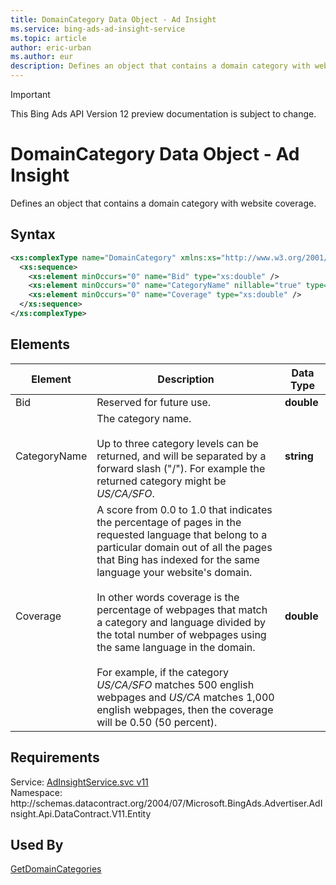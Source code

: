 ```yaml
---
title: DomainCategory Data Object - Ad Insight
ms.service: bing-ads-ad-insight-service
ms.topic: article
author: eric-urban
ms.author: eur
description: Defines an object that contains a domain category with website coverage.
---
```

> [!IMPORTANT]
> This Bing Ads API Version 12 preview documentation is subject to change.
# DomainCategory Data Object - Ad Insight
Defines an object that contains a domain category with website coverage. 

## Syntax
```xml
<xs:complexType name="DomainCategory" xmlns:xs="http://www.w3.org/2001/XMLSchema">
  <xs:sequence>
    <xs:element minOccurs="0" name="Bid" type="xs:double" />
    <xs:element minOccurs="0" name="CategoryName" nillable="true" type="xs:string" />
    <xs:element minOccurs="0" name="Coverage" type="xs:double" />
  </xs:sequence>
</xs:complexType>
```

## <a name="elements"></a>Elements

|Element|Description|Data Type|
|-----------|---------------|-------------|
|<a name="bid"></a>Bid|Reserved for future use.|**double**|
|<a name="categoryname"></a>CategoryName|The category name.<br/><br/>Up to three category levels can be returned, and will be separated by a forward slash ("/"). For example the returned category might be *US/CA/SFO*.|**string**|
|<a name="coverage"></a>Coverage|A score from 0.0 to 1.0 that indicates the percentage of pages in the requested language that belong to a particular domain out of all the pages that Bing has indexed for the same language your website's domain.<br/><br/>In other words coverage is the percentage of webpages that match a category and language divided by the total number of webpages using the same language in the domain.<br/><br/>For example, if the category *US/CA/SFO* matches 500 english webpages and *US/CA* matches 1,000 english webpages, then the coverage will be 0.50 (50 percent).|**double**|

## Requirements
Service: [AdInsightService.svc v11](https://adinsight.api.bingads.microsoft.com/Api/Advertiser/AdInsight/v11/AdInsightService.svc)  
Namespace: http\://schemas.datacontract.org/2004/07/Microsoft.BingAds.Advertiser.AdInsight.Api.DataContract.V11.Entity  

## Used By
[GetDomainCategories](getdomaincategories.md)  
